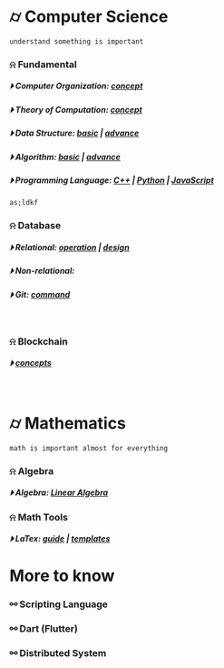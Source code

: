 

# &#x232d; Computer Science
```
understand something is important
```

### &#x237e; Fundamental
##### &#x23f5; Computer Organization: [concept](./fundamental/Computer_Organization.md)
##### &#x23f5; Theory of Computation: [concept](./fundamental/TOC.md)
##### &#x23f5; Data Structure: [basic](./data_structure/dataStructureBasic.md) | [advance](./data_structure/dataStructureAdvanced.md)
##### &#x23f5; Algorithm: [basic](./algorithm/basicAlgorithm.md) | [advance]()
##### &#x23f5; Programming Language: [C++](./programming_language/conceptC++.md) | [Python]() | [JavaScript](./programming_language/JS/) 
```
as;ldkf
```

### &#x237e; Database 
##### &#x23f5; Relational: [operation](./database/relationalDatabase_1.md) | [design](./database/relationalDatabase_2.md)
##### &#x23f5; Non-relational: 
##### &#x23f5; Git: [command](./fundamental/Git.md)
<br/>

### &#x237e; Blockchain 
##### &#x23f5; [concepts](./blockchain/blockchain-concept.md)
<br/>

# &#x232d; Mathematics
```
math is important almost for everything
```
### &#x237e; Algebra
##### &#x23f5; Algebra: [Linear Algebra](./Math/Linear_Algebra/)

### &#x237e; Math Tools
##### &#x23f5; LaTex: [guide](./LaTex/LatexGuide.md) | [templates](./LaTex/templates/)





# More to know

### &#x26af; Scripting Language

### &#x26af; Dart (Flutter)

### &#x26af; Distributed System
